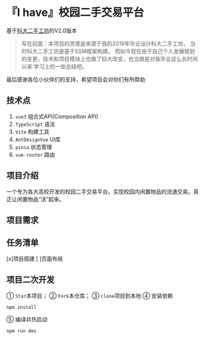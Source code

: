 # 『I have』校园二手交易平台

基于[科大二手工坊]()的V2.0版本

> 写在前面：本项目的灵感是来源于我的2019年毕业设计科大二手工坊， 当时科大二手工坊是基于SSM框架构建。
> 而如今现在由于自己个人发展规划的变更，技术和项目模块上也做了较大改变，也当做是对我毕业这么长时间以来 学习上的一些总结吧。 

最后感谢各位小伙伴们的支持，希望项目会对你们有所帮助
## 技术点

1. `vue3` 组合式API(Composition API)
2. `TypeScript` 语法
3. `Vite`  构建工具
4. `AntDesignVue` UI库
5. `pinia` 状态管理
6. `vue-router` 路由

## 项目介绍

一个专为各大高校开发的校园二手交易平台。实现校园内闲置物品的流通交易。真正让闲置物品“活”起来。

## 项目需求



## 任务清单

[x]项目搭建
[ ]页面布局

## 项目二次开发

① `Star`本项目；
② `Fork`本仓库；
③ `clone`项目到本地
④ 安装依赖

```sh
npm install
```
⑤ 编译并热启动

```sh
npm run dev
```

